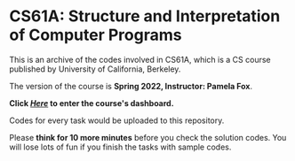 # CS61A: Structure and Interpretation of Computer Programs
This is an archive of the codes involved in CS61A, which is a CS course published by University of California, Berkeley.   

The version of the course is **Spring 2022, Instructor: Pamela Fox**.  

**Click *[Here](https://cs61a.org/)* to enter the course's dashboard.**  

Codes for every task would be uploaded to this repository.  

Please **think for 10 more minutes** before you check the solution codes. You will lose lots of fun if you finish the tasks with sample codes.

